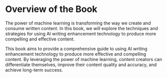 Overview of the Book
=============================================

The power of machine learning is transforming the way we create and consume written content. In this book, we will explore the techniques and strategies for using AI writing enhancement technology to produce more compelling and effective content.

This book aims to provide a comprehensive guide to using AI writing enhancement technology to produce more effective and compelling content. By leveraging the power of machine learning, content creators can differentiate themselves, improve their content quality and accuracy, and achieve long-term success.
